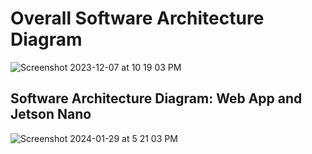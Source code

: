# Overall Software Architecture Diagram 

![Screenshot 2023-12-07 at 10 19 03 PM](https://github.com/ujalil101/Pizzair/assets/74789609/05af49bf-c516-4dab-9576-6987fccf92e7)


## Software Architecture Diagram: Web App and Jetson Nano
![Screenshot 2024-01-29 at 5 21 03 PM](https://github.com/ujalil101/Pizzair/assets/74789609/3666eff7-9087-4d4c-97e7-82f90717066e)

